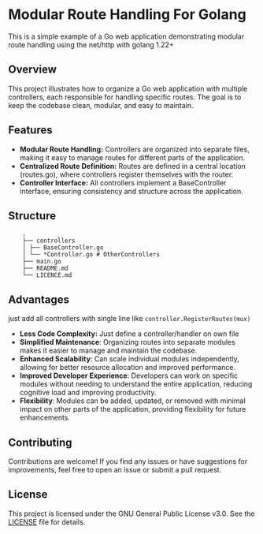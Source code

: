 # Modular Route Handling For Golang

This is a simple example of a Go web application demonstrating modular route handling using the net/http with golang 1.22+

## Overview

This project illustrates how to organize a Go web application with multiple controllers, each responsible for handling specific routes. The goal is to keep the codebase clean, modular, and easy to maintain.

## Features

- **Modular Route Handling:** Controllers are organized into separate files, making it easy to manage routes for different parts of the application.
- **Centralized Route Definition:** Routes are defined in a central location (routes.go), where controllers register themselves with the router.
- **Controller Interface:** All controllers implement a BaseController interface, ensuring consistency and structure across the application.
## Structure 
        .
        ├── controllers
        │ ├── BaseController.go
        │ └── *Controller.go # OtherControllers
        ├── main.go
        ├── README.md
        └── LICENCE.md

## Advantages
just add all controllers with single line like `controller.RegisterRoutes(mux)`
- **Less Code Complexity:** Just define a controller/handler on own file 
- **Simplified Maintenance**: Organizing routes into separate modules makes it easier to manage and maintain the codebase.
- **Enhanced Scalability**: Can scale individual modules independently, allowing for better resource allocation and improved performance.
- **Improved Developer Experience**: Developers can work on specific modules without needing to understand the entire application, reducing cognitive load and improving productivity.
- **Flexibility**: Modules can be added, updated, or removed with minimal impact on other parts of the application, providing flexibility for future enhancements.

## Contributing

Contributions are welcome! If you find any issues or have suggestions for improvements, feel free to open an issue or submit a pull request.

## License
This project is licensed under the GNU General Public License v3.0. See the [LICENSE](LICENSE) file for details.
